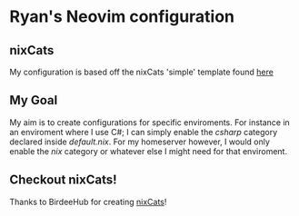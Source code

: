 # Ryan's Neovim configuration

## nixCats
My configuration is based off the nixCats 'simple' template found [here](https://github.com/BirdeeHub/nixCats-nvim/tree/main/templates/simple)

## My Goal
My aim is to create configurations for specific enviroments. For instance in an enviroment where I use C#; I can simply enable the *csharp* category declared inside *default.nix*. For my homeserver however, I would only enable the *nix* category or whatever else I might need for that enviroment.

## Checkout nixCats!
Thanks to BirdeeHub for creating [nixCats](https://github.com/BirdeeHub/nixCats-nvim/tree/main/)!
